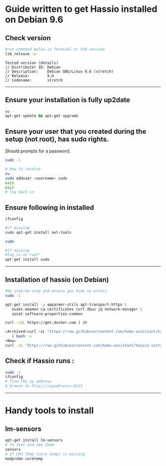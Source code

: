 Guide written to get Hassio installed on Debian 9.6
===

## Check version
```bash
#run command below in Terminal or SSH session
lsb_release -a
```
```
Tested version (details)
// Distributor ID: Debian
// Description:    Debian GNU/Linux 9.6 (stretch)
// Release:        9.6
// Codename:       stretch
```
---

## Ensure your installation is fully up2date
```bash
su -
apt-get update && apt-get upgrade
```

## Ensure your user that you created during the setup (not root), has sudo rights.  
Should prompts for a password.  
```bash
sudo -i 

# How to resolve
su -
sudo adduser <username> sudo
exit
exit
# log back in
```

## Ensure following in installed
```bash
ifconfig

#if missing
sudo apt-get install net-tools
```
```bash
sudo

#if missing
#log in as root"
apt-get install sudo
```
---
## Installation of hassio (on Debian)
```bash
#Go step-by-step and ensure you have no errors
sudo -i

apt-get install -y apparmor-utils apt-transport-https \
   avahi-daemon ca-certificates curl dbus jq network-manager \
   socat software-properties-common

curl -sSL https://get.docker.com | sh

<Archived>curl -sL "https://raw.githubusercontent.com/home-assistant/hassio-build/master/install/hassio_install" \
   | bash -s
<Now>
curl -sL "https://raw.githubusercontent.com/home-assistant/hassio-installer/master/hassio_install.sh" | bash -s
```


## Check if Hassio runs : 
```bash
sudo -i
ifconfig
# find the ip address
# browse to http://<ipaddress>:8123
```
---
# Handy tools to install
## lm-sensors
```bash
apt-get install lm-sensors
# To test and see them 
sensors
# If CPU Temp (core_temp) is missing
modprobe coretemp
```
